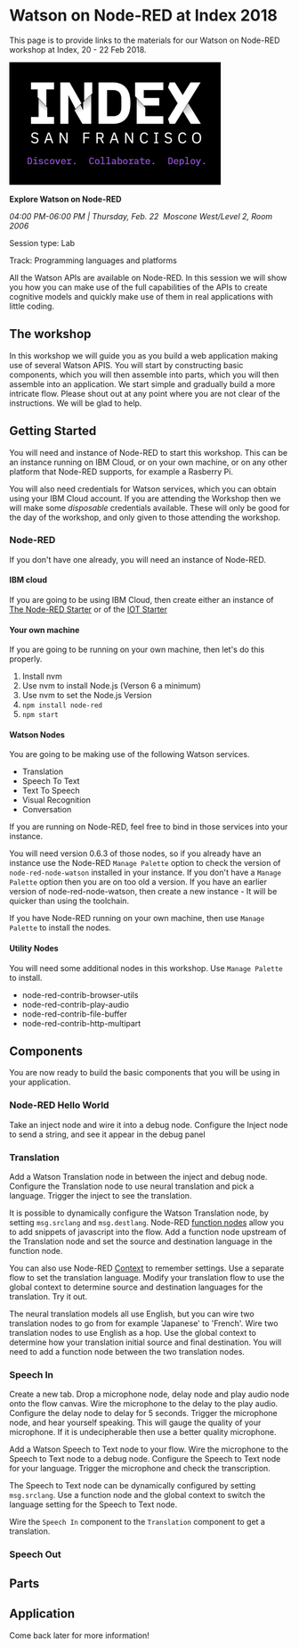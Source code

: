 # Watson on Node-RED at Index 2018

This page is to provide links to the materials for our Watson on Node-RED workshop at Index, 20 - 22 Feb 2018.

![Index](images/index_logo.png)  

**Explore Watson on Node-RED**

*04:00 PM-06:00 PM | Thursday, Feb. 22  Moscone West/Level 2, Room 2006*

Session type: Lab

Track: Programming languages and platforms

All the Watson APIs are available on Node-RED. In this session we will show you how you can make use of the full capabilities of the APIs to create cognitive models and quickly make use of them in real applications with little coding.

## The workshop
In this workshop we will guide you as you build a web application making use of several Watson APIS. You will start by constructing basic components, which you will then assemble into parts, which you will then assemble into an application. We start simple and gradually build a more intricate flow. Please shout out at any point where you are not clear of the instructions. We will be glad to help.  

## Getting Started
You will need and instance of Node-RED to start this workshop. This can be an instance running on IBM Cloud, or on your own machine, or on any other platform that
Node-RED supports, for example a Rasberry Pi.

You will also need credentials for Watson services, which you can obtain using your IBM Cloud account. If you are attending the Workshop then we will make some *disposable* credentials available. These will only be good for the day of the workshop, and only given to those attending the workshop.

### Node-RED
If you don't have one already, you will need an instance of Node-RED.

#### IBM cloud
If you are going to be using IBM Cloud, then create either an instance of [The Node-RED Starter](https://console.bluemix.net/catalog/starters/node-red-starter?taxonomyNavigation=apps) or of the [IOT Starter](https://console.bluemix.net/catalog/starters/internet-of-things-platform-starter?taxonomyNavigation=apps)

#### Your own machine
If you are going to be running on your own machine, then let's do this properly.
1. Install nvm
2. Use nvm to install Node.js (Verson 6 a minimum)
3. Use nvm to set the Node.js Version
4. `npm install node-red`
5. `npm start`

#### Watson Nodes
You are going to be making use of the following Watson services.
* Translation
* Speech To Text
* Text To Speech
* Visual Recognition
* Conversation

If you are running on Node-RED, feel free to bind in those services into your instance.

You will need version 0.6.3 of those nodes, so if you already have an instance use the Node-RED `Manage Palette` option to check the version of `node-red-node-watson` installed in your instance. If you don't have a `Manage Palette` option then you are on too old a version. If you have an earlier version of node-red-node-watson, then create a new instance - It will be quicker than using the toolchain.

If you have Node-RED running on your own machine, then use `Manage Palette` to install the nodes.

#### Utility Nodes
You will need some additional nodes in this workshop. Use `Manage Palette` to install.
* node-red-contrib-browser-utils
* node-red-contrib-play-audio
* node-red-contrib-file-buffer
* node-red-contrib-http-multipart


## Components
You are now ready to build the basic components that you will be using in your application.

### Node-RED Hello World
Take an inject node and wire it into a debug node. Configure the Inject node to send a string, and see it appear in the debug panel

### Translation
Add a Watson Translation node in between the inject and debug node. Configure the Translation node to use neural translation and pick a language. Trigger the inject to see the translation.

It is possible to dynamically configure the Watson Translation node, by setting `msg.srclang` and `msg.destlang`. Node-RED [function nodes](https://nodered.org/docs/writing-functions) allow you to add snippets of javascript into the flow. Add a function node upstream of the Translation node and set the source and destination language in the function node.

You can also use Node-RED [Context](https://nodered.org/docs/writing-functions#storing-data) to remember settings. Use a separate flow to set the translation language. Modify your translation flow to use the global context to determine source and destination languages for the translation. Try it out.

The neural translation models all use English, but you can wire two translation nodes to go from for example 'Japanese' to 'French'. Wire two translation nodes to use English as a hop. Use the global context to determine how your translation initial source and final destination. You will need to add a function node between the two translation nodes.

### Speech In
Create a new tab. Drop a microphone node, delay node and play audio node onto the flow canvas. Wire the microphone to the delay to the play audio. Configure the delay node to delay for 5 seconds. Trigger the microphone node, and hear yourself speaking. This will gauge the quality of your microphone. If it is undecipherable then use a better quality microphone.

Add a Watson Speech to Text node to your flow. Wire the microphone to the Speech to Text node to a debug node. Configure the Speech to Text node for your language. Trigger the microphone and check the transcription.

The Speech to Text node can be dynamically configured by setting `msg.srclang`. Use a function node and the global context to switch the language setting for the Speech to Text node.

Wire the `Speech In` component to the `Translation` component to get a translation.

### Speech Out

## Parts



## Application


Come back later for more information!
